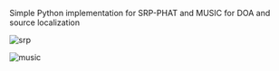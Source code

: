 Simple Python implementation for SRP-PHAT and MUSIC for DOA and source localization 

![srp](https://github.com/user-attachments/assets/771c36a3-2d4c-4e60-a82a-3e0815323b13)

![music](https://github.com/user-attachments/assets/c9e0a08b-393f-4259-be36-a9e2392d47ad)
